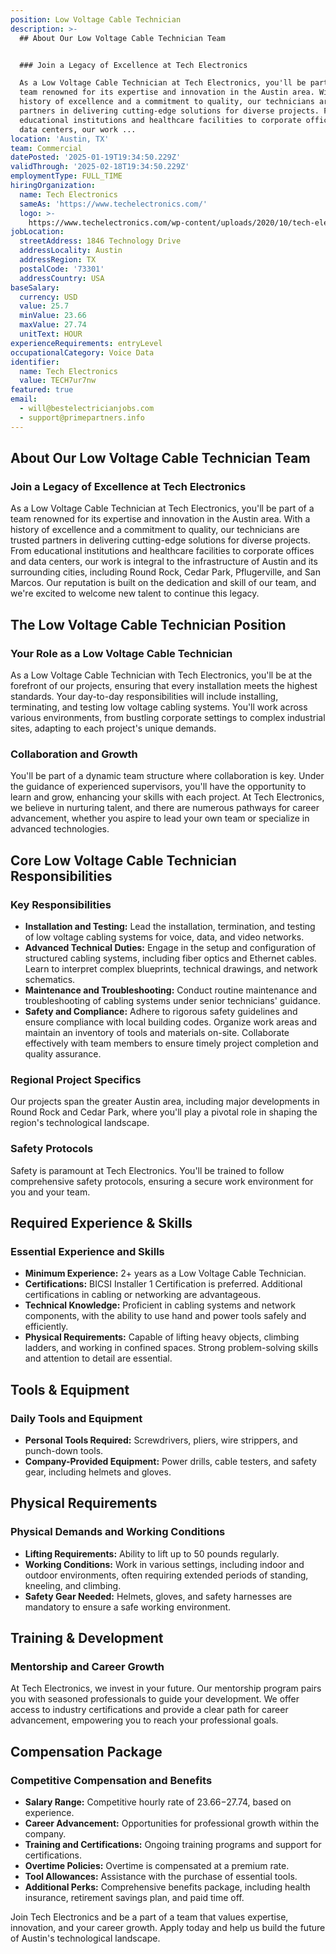 ```yaml
---
position: Low Voltage Cable Technician
description: >-
  ## About Our Low Voltage Cable Technician Team


  ### Join a Legacy of Excellence at Tech Electronics

  As a Low Voltage Cable Technician at Tech Electronics, you'll be part of a
  team renowned for its expertise and innovation in the Austin area. With a
  history of excellence and a commitment to quality, our technicians are trusted
  partners in delivering cutting-edge solutions for diverse projects. From
  educational institutions and healthcare facilities to corporate offices and
  data centers, our work ...
location: 'Austin, TX'
team: Commercial
datePosted: '2025-01-19T19:34:50.229Z'
validThrough: '2025-02-18T19:34:50.229Z'
employmentType: FULL_TIME
hiringOrganization:
  name: Tech Electronics
  sameAs: 'https://www.techelectronics.com/'
  logo: >-
    https://www.techelectronics.com/wp-content/uploads/2020/10/tech-electronics-logo.png
jobLocation:
  streetAddress: 1846 Technology Drive
  addressLocality: Austin
  addressRegion: TX
  postalCode: '73301'
  addressCountry: USA
baseSalary:
  currency: USD
  value: 25.7
  minValue: 23.66
  maxValue: 27.74
  unitText: HOUR
experienceRequirements: entryLevel
occupationalCategory: Voice Data
identifier:
  name: Tech Electronics
  value: TECH7ur7nw
featured: true
email:
  - will@bestelectricianjobs.com
  - support@primepartners.info
---
```




## About Our Low Voltage Cable Technician Team

### Join a Legacy of Excellence at Tech Electronics
As a Low Voltage Cable Technician at Tech Electronics, you'll be part of a team renowned for its expertise and innovation in the Austin area. With a history of excellence and a commitment to quality, our technicians are trusted partners in delivering cutting-edge solutions for diverse projects. From educational institutions and healthcare facilities to corporate offices and data centers, our work is integral to the infrastructure of Austin and its surrounding cities, including Round Rock, Cedar Park, Pflugerville, and San Marcos. Our reputation is built on the dedication and skill of our team, and we're excited to welcome new talent to continue this legacy.

## The Low Voltage Cable Technician Position

### Your Role as a Low Voltage Cable Technician
As a Low Voltage Cable Technician with Tech Electronics, you'll be at the forefront of our projects, ensuring that every installation meets the highest standards. Your day-to-day responsibilities will include installing, terminating, and testing low voltage cabling systems. You'll work across various environments, from bustling corporate settings to complex industrial sites, adapting to each project's unique demands.

### Collaboration and Growth
You'll be part of a dynamic team structure where collaboration is key. Under the guidance of experienced supervisors, you'll have the opportunity to learn and grow, enhancing your skills with each project. At Tech Electronics, we believe in nurturing talent, and there are numerous pathways for career advancement, whether you aspire to lead your own team or specialize in advanced technologies.

## Core Low Voltage Cable Technician Responsibilities

### Key Responsibilities
- **Installation and Testing:** Lead the installation, termination, and testing of low voltage cabling systems for voice, data, and video networks.
- **Advanced Technical Duties:** Engage in the setup and configuration of structured cabling systems, including fiber optics and Ethernet cables. Learn to interpret complex blueprints, technical drawings, and network schematics.
- **Maintenance and Troubleshooting:** Conduct routine maintenance and troubleshooting of cabling systems under senior technicians' guidance.
- **Safety and Compliance:** Adhere to rigorous safety guidelines and ensure compliance with local building codes. Organize work areas and maintain an inventory of tools and materials on-site. Collaborate effectively with team members to ensure timely project completion and quality assurance.

### Regional Project Specifics
Our projects span the greater Austin area, including major developments in Round Rock and Cedar Park, where you'll play a pivotal role in shaping the region's technological landscape.

### Safety Protocols
Safety is paramount at Tech Electronics. You'll be trained to follow comprehensive safety protocols, ensuring a secure work environment for you and your team.

## Required Experience & Skills

### Essential Experience and Skills
- **Minimum Experience:** 2+ years as a Low Voltage Cable Technician.
- **Certifications:** BICSI Installer 1 Certification is preferred. Additional certifications in cabling or networking are advantageous.
- **Technical Knowledge:** Proficient in cabling systems and network components, with the ability to use hand and power tools safely and efficiently.
- **Physical Requirements:** Capable of lifting heavy objects, climbing ladders, and working in confined spaces. Strong problem-solving skills and attention to detail are essential.

## Tools & Equipment

### Daily Tools and Equipment
- **Personal Tools Required:** Screwdrivers, pliers, wire strippers, and punch-down tools.
- **Company-Provided Equipment:** Power drills, cable testers, and safety gear, including helmets and gloves.

## Physical Requirements

### Physical Demands and Working Conditions
- **Lifting Requirements:** Ability to lift up to 50 pounds regularly.
- **Working Conditions:** Work in various settings, including indoor and outdoor environments, often requiring extended periods of standing, kneeling, and climbing.
- **Safety Gear Needed:** Helmets, gloves, and safety harnesses are mandatory to ensure a safe working environment.

## Training & Development

### Mentorship and Career Growth
At Tech Electronics, we invest in your future. Our mentorship program pairs you with seasoned professionals to guide your development. We offer access to industry certifications and provide a clear path for career advancement, empowering you to reach your professional goals.

## Compensation Package

### Competitive Compensation and Benefits
- **Salary Range:** Competitive hourly rate of $23.66-$27.74, based on experience.
- **Career Advancement:** Opportunities for professional growth within the company.
- **Training and Certifications:** Ongoing training programs and support for certifications.
- **Overtime Policies:** Overtime is compensated at a premium rate.
- **Tool Allowances:** Assistance with the purchase of essential tools.
- **Additional Perks:** Comprehensive benefits package, including health insurance, retirement savings plan, and paid time off.

Join Tech Electronics and be a part of a team that values expertise, innovation, and your career growth. Apply today and help us build the future of Austin's technological landscape.